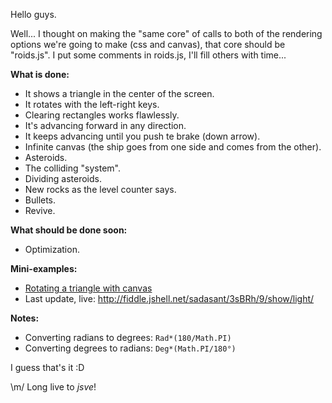 Hello guys.

Well... I thought on making the "same core" of calls to both of the
rendering options we're going to make (css and canvas), that core should be
"roids.js". I put some comments in roids.js, I'll fill others with time...

**What is done:**

* It shows a triangle in the center of the screen.
* It rotates with the left-right keys.
* Clearing rectangles works flawlessly.
* It's advancing forward in any direction.
* It keeps advancing until you push te brake (down arrow).
* Infinite canvas (the ship goes from one side and comes from the other).
* Asteroids.
* The colliding "system".
* Dividing asteroids.
* New rocks as the level counter says.
* Bullets.
* Revive.

**What should be done soon:**

* Optimization.

**Mini-examples:**

* [Rotating a triangle with canvas](http://jsfiddle.net/sadasant/3sBRh/4/)
* Last update, live: <http://fiddle.jshell.net/sadasant/3sBRh/9/show/light/>

**Notes:**

* Converting radians to degrees: `Rad*(180/Math.PI)`
* Converting degrees to radians: `Deg*(Math.PI/180°)`

I guess that's it :D

\m/ Long live to *jsve*!